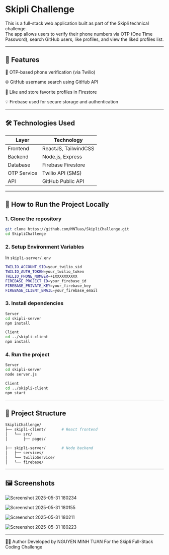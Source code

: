 # Skipli Challenge

This is a full-stack web application built as part of the Skipli technical challenge.  
The app allows users to verify their phone numbers via OTP (One Time Password), search GitHub users, like profiles, and view the liked profiles list.


---

## 🚀 Features

🔐 OTP-based phone verification (via Twilio)

🌐 GitHub username search using GitHub API

💾 Like and store favorite profiles in Firestore

💡 Firebase used for secure storage and authentication

---

## 🛠️ Technologies Used

| Layer       | Technology           |
| ----------- | -------------------- |
| Frontend    | ReactJS, TailwindCSS |
| Backend     | Node.js, Express     |
| Database    | Firebase Firestore   |
| OTP Service | Twilio API (SMS)     |
| API         | GitHub Public API    |


---

## 🚀 How to Run the Project Locally

### 1. Clone the repository
```bash
git clone https://github.com/MNTuas/SkipliChallenge.git
cd SkipliChallenge
```

### 2. Setup Environment Variables
In `skipli-server/.env`
```bash
TWILIO_ACCOUNT_SID=your_twilio_sid  
TWILIO_AUTH_TOKEN=your_twilio_token  
TWILIO_PHONE_NUMBER=+1XXXXXXXXXX  
FIREBASE_PROJECT_ID=your_firebase_id  
FIREBASE_PRIVATE_KEY=your_firebase_key  
FIREBASE_CLIENT_EMAIL=your_firebase_email  
```


### 3. Install dependencies

```bash
Server  
cd skipli-server  
npm install

Client  
cd ../skipli-client  
npm install
```
### 4. Run the project
```bash
Server  
cd skipli-server  
node server.js

Client  
cd ../skipli-client  
npm start
```
---

## 📁 Project Structure

```bash
SkipliChallenge/
├── skipli-client/       # React frontend
│   └── src/
│       ├── pages/

├── skipli-server/       # Node backend
│   ├── services/
│   └── twilioService/
│   └── firebase/
```

---

## 🖼️ Screenshots
![Screenshot 2025-05-31 180234](https://github.com/user-attachments/assets/a43a45f2-047c-460c-9ed9-851043f522bc)

![Screenshot 2025-05-31 180155](https://github.com/user-attachments/assets/82f88adc-350c-4ffb-aef7-2f0fb0285f66)

![Screenshot 2025-05-31 180211](https://github.com/user-attachments/assets/167be23a-2836-41b9-a8fd-1d81f34de3a9)

![Screenshot 2025-05-31 180223](https://github.com/user-attachments/assets/2dfd985b-a5d2-42cc-ac96-de888e23482d)

---
👨‍💻 Author
Developed by NGUYEN MINH TUAN
For the Skipli Full-Stack Coding Challenge


